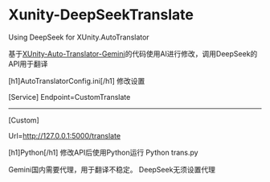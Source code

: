 # Xunity-DeepSeekTranslate
Using DeepSeek for XUnity.AutoTranslator

基于[XUnity-Auto-Translator-Gemini](https://github.com/MediocreYYYY/XUnity-Auto-Translator-Gemini)的代码使用AI进行修改，调用DeepSeek的API用于翻译

[h1]AutoTranslatorConfig.ini[/h1]
修改设置

[Service]
Endpoint=CustomTranslate

---

[Custom]

Url=http://127.0.0.1:5000/translate

[h1]Python[/h1]
修改API后使用Python运行
Python trans.py

Gemini国内需要代理，用于翻译不稳定。
DeepSeek无须设置代理
